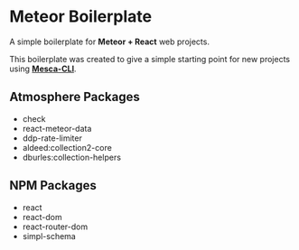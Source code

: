 Meteor Boilerplate
===

A simple boilerplate for **Meteor + React** web projects.

This boilerplate was created to give a simple starting point for new projects using [**Mesca-CLI**](https://github.com/brenopanzolini/mesca-cli).

## Atmosphere Packages
- check
- react-meteor-data
- ddp-rate-limiter
- aldeed:collection2-core
- dburles:collection-helpers

## NPM Packages
- react
- react-dom
- react-router-dom
- simpl-schema
